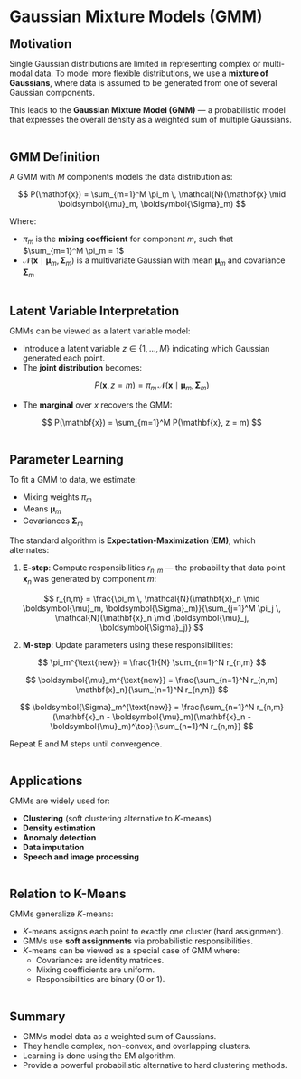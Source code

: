 # Gaussian Mixture Models (GMM)

**<span style="font-size:1.5em;">Motivation</span>**

Single Gaussian distributions are limited in representing complex or multi-modal data. To model more flexible distributions, we use a **mixture of Gaussians**, where data is assumed to be generated from one of several Gaussian components.

This leads to the **Gaussian Mixture Model (GMM)** — a probabilistic model that expresses the overall density as a weighted sum of multiple Gaussians.

<br>

**<span style="font-size:1.5em;">GMM Definition</span>**

A GMM with $M$ components models the data distribution as:

$$
P(\mathbf{x}) = \sum_{m=1}^M \pi_m \, \mathcal{N}(\mathbf{x} \mid \boldsymbol{\mu}_m, \boldsymbol{\Sigma}_m)
$$

Where:

- $\pi_m$ is the **mixing coefficient** for component $m$, such that $\sum_{m=1}^M \pi_m = 1$
- $\mathcal{N}(\mathbf{x} \mid \boldsymbol{\mu}_m, \boldsymbol{\Sigma}_m)$ is a multivariate Gaussian with mean $\boldsymbol{\mu}_m$ and covariance $\boldsymbol{\Sigma}_m$

<br>

**<span style="font-size:1.5em;">Latent Variable Interpretation</span>**

GMMs can be viewed as a latent variable model:

- Introduce a latent variable $z \in \{1, \dots, M\}$ indicating which Gaussian generated each point.
- The **joint distribution** becomes:

$$
P(\mathbf{x}, z = m) = \pi_m \, \mathcal{N}(\mathbf{x} \mid \boldsymbol{\mu}_m, \boldsymbol{\Sigma}_m)
$$

- The **marginal** over $x$ recovers the GMM:

$$
P(\mathbf{x}) = \sum_{m=1}^M P(\mathbf{x}, z = m)
$$

<br>

**<span style="font-size:1.5em;">Parameter Learning</span>**

To fit a GMM to data, we estimate:

- Mixing weights $\pi_m$
- Means $\boldsymbol{\mu}_m$
- Covariances $\boldsymbol{\Sigma}_m$

The standard algorithm is **Expectation-Maximization (EM)**, which alternates:

1. **E-step**: Compute responsibilities $r_{n,m}$ — the probability that data point $\mathbf{x}_n$ was generated by component $m$:

$$
r_{n,m} = \frac{\pi_m \, \mathcal{N}(\mathbf{x}_n \mid \boldsymbol{\mu}_m, \boldsymbol{\Sigma}_m)}{\sum_{j=1}^M \pi_j \, \mathcal{N}(\mathbf{x}_n \mid \boldsymbol{\mu}_j, \boldsymbol{\Sigma}_j)}
$$

2. **M-step**: Update parameters using these responsibilities:

$$
\pi_m^{\text{new}} = \frac{1}{N} \sum_{n=1}^N r_{n,m}
$$

$$
\boldsymbol{\mu}_m^{\text{new}} = \frac{\sum_{n=1}^N r_{n,m} \mathbf{x}_n}{\sum_{n=1}^N r_{n,m}}
$$

$$
\boldsymbol{\Sigma}_m^{\text{new}} = \frac{\sum_{n=1}^N r_{n,m} (\mathbf{x}_n - \boldsymbol{\mu}_m)(\mathbf{x}_n - \boldsymbol{\mu}_m)^\top}{\sum_{n=1}^N r_{n,m}}
$$

Repeat E and M steps until convergence.

<br>

**<span style="font-size:1.5em;">Applications</span>**

GMMs are widely used for:

- **Clustering** (soft clustering alternative to $K$-means)
- **Density estimation**
- **Anomaly detection**
- **Data imputation**
- **Speech and image processing**

<br>

**<span style="font-size:1.5em;">Relation to K-Means</span>**

GMMs generalize $K$-means:

- $K$-means assigns each point to exactly one cluster (hard assignment).
- GMMs use **soft assignments** via probabilistic responsibilities.
- $K$-means can be viewed as a special case of GMM where:
  - Covariances are identity matrices.
  - Mixing coefficients are uniform.
  - Responsibilities are binary (0 or 1).

<br>

**<span style="font-size:1.5em;">Summary</span>**

- GMMs model data as a weighted sum of Gaussians.
- They handle complex, non-convex, and overlapping clusters.
- Learning is done using the EM algorithm.
- Provide a powerful probabilistic alternative to hard clustering methods.

